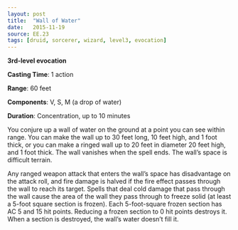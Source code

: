 ```yaml
---
layout: post
title:  "Wall of Water"
date:   2015-11-19
source: EE.23
tags: [druid, sorcerer, wizard, level3, evocation]
---
```


**3rd-level evocation**

**Casting Time**: 1 action

**Range**: 60 feet

**Components**: V, S, M (a drop of water)

**Duration**: Concentration, up to 10 minutes

You conjure up a wall of water on the ground at a point you can see within range. You can make the wall up to 30 feet long, 10 feet high, and 1 foot thick, or you can make a ringed wall up to 20 feet in diameter  20 feet high, and 1 foot thick. The wall vanishes when the spell ends. The wall’s space is difficult terrain.

Any ranged weapon attack that enters the wall’s space has disadvantage on the attack roll, and fire damage is halved if the fire effect passes through the wall to reach its target. Spells that deal cold damage that pass through the wall cause the area of the wall they pass through to freeze solid (at least a 5-foot square section is frozen). Each 5-foot-square frozen section has AC 5 and 15 hit points. Reducing a frozen section to 0 hit points destroys it. When a section is destroyed, the wall’s water doesn’t fill it.
